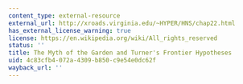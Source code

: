 ```yaml
---
content_type: external-resource
external_url: http://xroads.virginia.edu/~HYPER/HNS/chap22.html
has_external_license_warning: true
license: https://en.wikipedia.org/wiki/All_rights_reserved
status: ''
title: The Myth of the Garden and Turner's Frontier Hypotheses
uid: 4c83cfb4-072a-4309-b850-c9e54e0dc62f
wayback_url: ''
---
```

